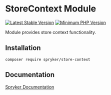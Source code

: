 # StoreContext Module
[![Latest Stable Version](https://poser.pugx.org/spryker/store-context/v/stable.svg)](https://packagist.org/packages/spryker/store-context)
[![Minimum PHP Version](https://img.shields.io/badge/php-%3E%3D%208.2-8892BF.svg)](https://php.net/)

Module provides store context functionality.

## Installation

```
composer require spryker/store-context
```

## Documentation

[Spryker Documentation](https://docs.spryker.com)
